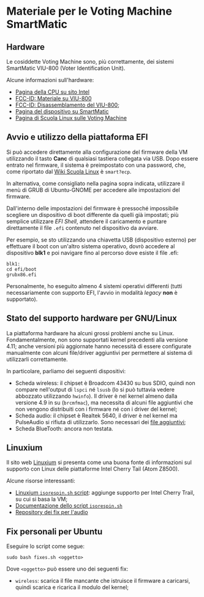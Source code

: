 # Materiale per le Voting Machine SmartMatic #

## Hardware ##

Le cosiddette Voting Machine sono, più correttamente, dei sistemi SmartMatic
VIU-800 (Voter Identification Unit).

Alcune informazioni sull'hardware:

* [Pagina della CPU su sito Intel](https://ark.intel.com/it/products/87383/Intel-Atom-x5-Z8300-Processor-2M-Cache-up-to-1_84-GHz)
* [FCC-ID: Materiale su VIU-800](https://fccid.io/2AGVK-VIU-800)
* [FCC-ID: Disassemblamento del VIU-800](https://fccid.io/2AGVK-VIU-800/Internal-Photos/Internal-photos-3266464.html);
* [Pagina del dispositivo su SmartMatic](http://www.smartmatic.com/voting/hardware/detail/viu-800/)
* [Pagina di Scuola Linux sulle Voting Machine](http://wiki.scuola.linux.it/doku.php?id=voting_machine_lombardia)

## Avvio e utilizzo della piattaforma EFI ##

Si può accedere direttamente alla configurazione del firmware della VM
utilizzando il tasto **Canc** di qualsiasi tastiera collegata via USB. Dopo
essere entrato nel firmware, il sistema è preimpostato con una password, che,
come riportato dal [Wiki Scuola Linux](http://wiki.scuola.linux.it/doku.php?id=voting_machine_lombardia) è `smart?ecp`.

In alternativa, come consigliato nella pagina sopra indicata, utilizzare il
menù di GRUB di Ubuntu-GNOME per accedere alle impostazioni del firmware.

Dall'interno delle impostazioni del firmware è pressoché impossibile scegliere
un dispositivo di boot differente da quelli già impostati; più semplice
utilizzare *EFI Shell*, attendere il caricamento e puntare direttamente il
file `.efi` contenuto nel dispositivo da avviare.

Per esempio, se sto utilizzando una chiavetta USB (dispositivo esterno) per
effettuare il boot con un'altro sistema operativo, dovrò accedere al
dispositivo **blk1** e poi navigare fino al percorso dove esiste il file .efi:

    blk1:
    cd efi/boot
    grubx86.efi

Personalmente, ho eseguito almeno 4 sistemi operativi differenti (tutti
necessariamente con supporto EFI, l'avvio in modalità *legacy* **non** è supportato).

## Stato del supporto hardware per GNU/Linux ##

La piattaforma hardware ha alcuni grossi problemi anche su Linux.
Fondamentalmente, non sono supportati kernel precedenti alla versione 4.11;
anche versioni più aggiornate hanno necessità di essere configurate
manualmente con alcuni file/driver aggiuntivi per permettere al sistema di
utilizzarli correttamente.

In particolare, parliamo dei seguenti dispositivi:

* Scheda wireless: il chipset è Broadcom 43430 su bus SDIO, quindi non compare
  nell'output di `lspci` né `lsusb` (lo si può tuttavia vedere abbozzato
utilizzando `hwinfo`). Il driver è nel kernel almeno dalla versione 4.9 in su
(`brcmfmac`), ma necessita di alcuni file aggiuntivi che non vengono
distribuiti con i firmware né con i driver del kernel;
* Scheda audio: il chipset è Realtek 5640, il driver è nel kernel ma
  PulseAudio si rifiuta di utilizzarlo. Sono necessari dei [file
aggiuntivi](https://github.com/plbossart/UCM/tree/master/bytcr-rt5640);
* Scheda BlueTooth: ancora non testata.

## Linuxium ##

Il sito web [Linuxium](http://linuxiumcomau.blogspot.com/) si presenta come
una buona fonte di informazioni sul supporto con Linux delle piattaforme Intel
Cherry Tail (Atom Z8500).

Alcune risorse interessanti:

* [Linuxium `isorespin.sh` script](http://linuxiumcomau.blogspot.com/2018/04/latest-improvements-to-isorespinsh.html): aggiunge supporto per Intel Cherry Trail, su cui si basa la VM;
* [Documentazione dello script `isorespin.sh`](http://linuxiumcomau.blogspot.com/2017/06/customizing-ubuntu-isos-documentation.html)
* [Repository dei fix per l'audio](https://github.com/plbossart/UCM)

## Fix personali per Ubuntu ##

Eseguire lo script come segue:

	sudo bash fixes.sh <oggetto>

Dove `<oggetto>` può essere uno dei seguenti fix:

* `wireless`: scarica il file mancante che istruisce il firmware a caricarsi,
  quindi scarica e ricarica il modulo del kernel;
